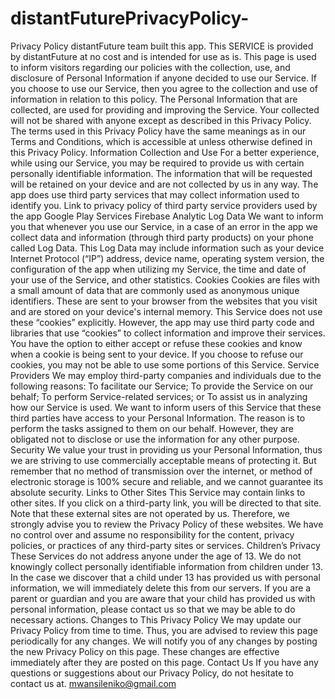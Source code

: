 # distantFuturePrivacyPolicy-
Privacy Policy distantFuture team built this app. This SERVICE is provided by distantFuture at no cost and is intended for use as is. This page is used to inform visitors regarding our policies with the collection, use, and disclosure of Personal Information if anyone decided to use our Service. If you choose to use our Service, then you agree to the collection and use of information in relation to this policy. The Personal Information that are collected, are used for providing and improving the Service. Your collected will not be shared with anyone except as described in this Privacy Policy. The terms used in this Privacy Policy have the same meanings as in our Terms and Conditions, which is accessible at unless otherwise defined in this Privacy Policy. Information Collection and Use For a better experience, while using our Service, you may be required to provide us with certain personally identifiable information. The information that will be requested will be retained on your device and are not collected by us in any way. The app does use third party services that may collect information used to identify you. Link to privacy policy of third party service providers used by the app Google Play Services Firebase Analytic Log Data We want to inform you that whenever you use our Service, in a case of an error in the app we collect data and information (through third party products) on your phone called Log Data. This Log Data may include information such as your device Internet Protocol (“IP”) address, device name, operating system version, the configuration of the app when utilizing my Service, the time and date of your use of the Service, and other statistics. Cookies Cookies are files with a small amount of data that are commonly used as anonymous unique identifiers. These are sent to your browser from the websites that you visit and are stored on your device's internal memory. This Service does not use these “cookies” explicitly. However, the app may use third party code and libraries that use “cookies” to collect information and improve their services. You have the option to either accept or refuse these cookies and know when a cookie is being sent to your device. If you choose to refuse our cookies, you may not be able to use some portions of this Service. Service Providers We may employ third-party companies and individuals due to the following reasons: To facilitate our Service; To provide the Service on our behalf; To perform Service-related services; or To assist us in analyzing how our Service is used. We want to inform users of this Service that these third parties have access to your Personal Information. The reason is to perform the tasks assigned to them on our behalf. However, they are obligated not to disclose or use the information for any other purpose. Security We value your trust in providing us your Personal Information, thus we are striving to use commercially acceptable means of protecting it. But remember that no method of transmission over the internet, or method of electronic storage is 100% secure and reliable, and we cannot guarantee its absolute security. Links to Other Sites This Service may contain links to other sites. If you click on a third-party link, you will be directed to that site. Note that these external sites are not operated by us. Therefore, we strongly advise you to review the Privacy Policy of these websites. We have no control over and assume no responsibility for the content, privacy policies, or practices of any third-party sites or services. Children’s Privacy These Services do not address anyone under the age of 13. We do not knowingly collect personally identifiable information from children under 13. In the case we discover that a child under 13 has provided us with personal information, we will immediately delete this from our servers. If you are a parent or guardian and you are aware that your child has provided us with personal information, please contact us so that we may be able to do necessary actions. Changes to This Privacy Policy We may update our Privacy Policy from time to time. Thus, you are advised to review this page periodically for any changes. We will notify you of any changes by posting the new Privacy Policy on this page. These changes are effective immediately after they are posted on this page. Contact Us If you have any questions or suggestions about our Privacy Policy, do not hesitate to contact us at. mwansileniko@gmail.com 

